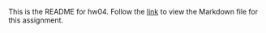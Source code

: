 This is the README for hw04. Follow the [link](https://github.com/STAT545-UBC-students/hw04-jkioke/blob/master/hw04.md) to view the Markdown file for this assignment.
